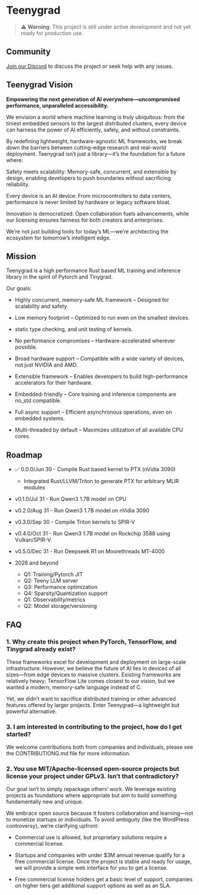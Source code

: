 # Teenygrad

> ⚠️ **Warning**: This project is still under active development and not yet ready for production use.

## Community

[Join our Discord](https://discord.gg/Dvtasac8) to discuss the project or seek help with any issues.

## Teenygrad Vision

**Empowering the next generation of AI everywhere—uncompromised performance, unparalleled accessibility.**

We envision a world where machine learning is truly ubiquitous: from the tiniest embedded sensors to the largest distributed clusters, every device can harness the power of AI efficiently, safely, and without constraints.

By redefining lightweight, hardware-agnostic ML frameworks, we break down the barriers between cutting-edge research and real-world deployment. Teenygrad isn’t just a library—it’s the foundation for a future where:

Safety meets scalability: Memory-safe, concurrent, and extensible by design, enabling developers to push boundaries without sacrificing reliability.

Every device is an AI device: From microcontrollers to data centers, performance is never limited by hardware or legacy software bloat.

Innovation is democratized: Open collaboration fuels advancements, while our licensing ensures fairness for both creators and enterprises.

We’re not just building tools for today’s ML—we’re architecting the ecosystem for tomorrow’s intelligent edge.

## Mission

Teenygrad is a high performance Rust based ML training and inference library in the spirit of Pytorch and Tinygrad.

Our goals:

- Highly concurrent, memory-safe ML framework – Designed for scalability and safety.

- Low memory footprint – Optimized to run even on the smallest devices.

- static type checking, and unit testing of kernels.

- No performance compromises – Hardware-accelerated wherever possible.

- Broad hardware support – Compatible with a wide variety of devices, not just NVIDIA and AMD.

- Extensible framework – Enables developers to build high-performance accelerators for their hardware.

- Embedded-friendly – Core training and inference components are no_std compatible.

- Full async support – Efficient asynchronous operations, even on embedded systems.

- Multi-threaded by default – Maximizes utilization of all available CPU cores.

## Roadmap

- ✅ 0.0.0/Jun 30 - Compile Rust based kernel to PTX (nVidia 3090)
  - Integrated Rust/LLVM/Triton to generate PTX for arbitrary MLIR modules
  
- v0.1.0/Jul 31 - Run Qwen3 1.7B model on CPU

- v0.2.0/Aug 31 - Run Qwen3 1.7B model on nVidia 3090

- v0.3.0/Sep 30 - Compile Triton kernels to SPIR-V

- v0.4.0/Oct 31 - Run Qwen3 1.7B model on Rockchip 3588 using Vulkan/SPIR-V

- v0.5.0/Dec 31 - Run Deepseek R1 on Moorethreads MT-4000

- 2026 and beyond
  - Q1: Training/Pytorch JIT
  - Q2: Teeny LLM server
  - Q3: Performance optimization
  - Q4: Sparsity/Quantization support
  - Q1: Observability/metrics
  - Q2: Model storage/versioning

## FAQ

### 1. Why create this project when PyTorch, TensorFlow, and Tinygrad already exist?

These frameworks excel for development and deployment on large-scale infrastructure. However, we believe the future of AI lies in devices of all sizes—from edge devices to massive clusters. Existing frameworks are relatively heavy; TensorFlow Lite comes closest to our vision, but we wanted a modern, memory-safe language instead of C.

Yet, we didn’t want to sacrifice distributed training or other advanced features offered by larger projects. Enter Teenygrad—a lightweight but powerful alternative.

### 3. I am interested in contributing to the project, how do I get started?

We welcome contributions both from companies and individuals, please see the CONTRIBUTIONG.md file for more information.

### 2. You use MIT/Apache-licensed open-source projects but license your project under GPLv3. Isn’t that contradictory?

Our goal isn’t to simply repackage others’ work. We leverage existing projects as foundations where appropriate but aim to build something fundamentally new and unique.

We embrace open source because it fosters collaboration and learning—not to monetize startups or individuals. To avoid ambiguity (like the WordPress controversy), we’re clarifying upfront:

- Commercial use is allowed, but proprietary solutions require a commercial license.

- Startups and companies with under $3M annual revenue qualify for a free commercial license. Once the project is stable and ready for usage, we will provide a simple web interface for you to get a license.

- Free commercial license holders get a basic level of support, companies on higher tiers get additional support options as well as an SLA.
